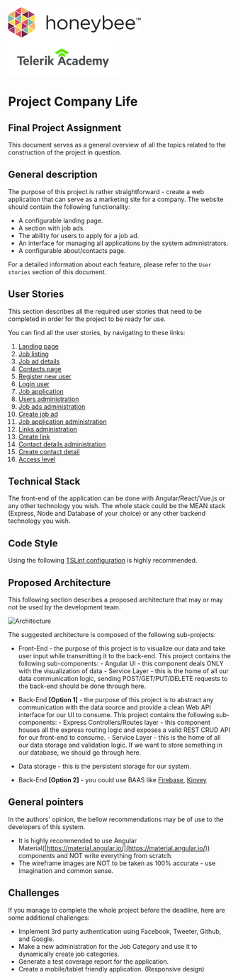 <!-- markdownlint-disable no-inline-html -->
<img src="./assets/honeybee-logo.png" width="300px">
<img src="./assets/telerik-logo.png"  width="250px">
<!-- markdownlint-enable no-inline-html -->

# Project Company Life

## Final Project Assignment

This document serves as a general overview of all the topics related to the construction of the project in question.

## General description

The purpose of this project is rather straightforward - create a web application that can serve as a marketing site for a company. The website should contain the following functionality:

- A configurable landing page.
- A section with job ads.
- The ability for users to apply for a job ad.
- An interface for managing all applications by the system administrators.
- A configurable about/contacts page.

For a detailed information about each feature, please refer to the `User stories` section of this document.

## User Stories

This section describes all the required user stories that need to be completed in order for the project to be ready for use.

You can find all the user stories, by navigating to these links:

1. [Landing page](user-stories/landing-page.md)
1. [Job listing](user-stories/job-listing.md)
1. [Job ad details](user-stories/job-ad-details.md)
1. [Contacts page](user-stories/contacts-page.md)
1. [Register new user](user-stories/register-new-user.md)
1. [Login user](user-stories/login-user.md)
1. [Job application](user-stories/job-application.md)
1. [Users administration](user-stories/list-user-admin.md)
1. [Job ads administration](user-stories/job-ads-admin.md)
1. [Create job ad](user-stories/create-job-ad.md)
1. [Job application administration](user-stories/job-applications-admin.md)
1. [Links administration](user-stories/links-admin.md)
1. [Create link](user-stories/create-link-admin.md)
1. [Contact details administration](user-stories/contacts-admin.md)
1. [Create contact detail](user-stories/create-contact-admin.md)
1. [Access level](user-stories/access-level.md)

## Technical Stack

The front-end of the application can be done with Angular/React/Vue.js or any other technology you wish.
The whole stack could be the MEAN stack (Express, Node and Database of your choice) or any other backend technology you wish.

## Code Style

Using the following [TSLint configuration](../configuration/tslint.json) is highly recommended.

## Proposed Architecture

This following section describes a proposed architecture that may or may not be used by the development team.

![Architecture](assets/example-architecture.png)

The suggested architecture is composed of the following sub-projects:

- Front-End - the purpose of this project is to visualize our data and take user input while transmitting it to the back-end. This project contains the following sub-components:
        - Angular UI - this component deals ONLY with the visualization of data
        - Service Layer - this is the home of all our data communication logic, sending POST/GET/PUT/DELETE requests to the back-end should be done through here.

- Back-End **[Option 1]** - the purpose of this project is to abstract any communication with the data source and provide a clean Web API interface for our UI to consume. This project contains the following sub-components:
        - Express Controllers/Routes layer - this component houses all the express routing logic and exposes a valid REST CRUD API for our front-end to consume.
        - Service Layer - this is the home of all our data storage and validation logic. If we want to store something in our database, we should go through here.

- Data storage - this is the persistent storage for our system.

- Back-End **[Option 2]** - you could use BAAS like [Firebase](https://firebase.google.com/), [Kinvey](https://www.kinvey.com/)

## General pointers

In the authors' opinion, the bellow recommendations may be of use to the developers of this system.

- It is highly recommended to use Angular Material([https://material.angular.io/](https://material.angular.io/)) components and NOT write everything from scratch.
- The wireframe images are NOT to be taken as 100% accurate - use imagination and common sense.

## Challenges

If you manage to complete the whole project before the deadline, here are some additional challenges:

- Implement 3rd party authentication using Facebook, Tweeter, Github, and Google.
- Make a new administration for the Job Category and use it to dynamically create job categories.
- Generate a test coverage report for the application.
- Create a mobile/tablet friendly application. (Responsive design)
